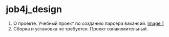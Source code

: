 # job4j_design
1. О проекте. Учебный проект по созданию парсера вакансий.
   [Image 1](https://https://github.com/DDavydov911/job4j_grabber/images|image1.github.com/images.png)
2. Сборка и установка не требуется. Проект ознакомительный.